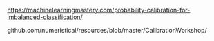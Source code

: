 https://machinelearningmastery.com/probability-calibration-for-imbalanced-classification/

github.com/numeristical/resources/blob/master/CalibrationWorkshop/
